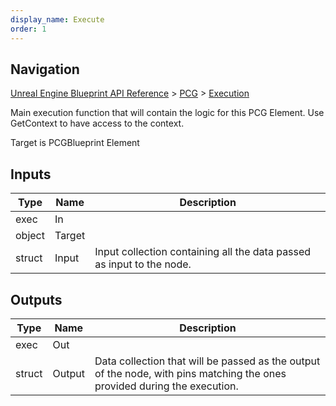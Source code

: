 ```yaml
---
display_name: Execute
order: 1
---
```

## Navigation

[Unreal Engine Blueprint API Reference](https://dev.epicgames.com/documentation/en-us/unreal-engine/BlueprintAPI) > [PCG](https://dev.epicgames.com/documentation/en-us/unreal-engine/BlueprintAPI/PCG) > [Execution](https://dev.epicgames.com/documentation/en-us/unreal-engine/BlueprintAPI/PCG/Execution)

Main execution function that will contain the logic for this PCG Element. Use GetContext to have access to the context.

Target is PCGBlueprint Element

## Inputs

| Type | Name | Description |
| --- | --- | --- |
| exec | In |  |
| object | Target |  |
| struct | Input | Input collection containing all the data passed as input to the node. |

## Outputs

| Type | Name | Description |
| --- | --- | --- |
| exec | Out |  |
| struct | Output | Data collection that will be passed as the output of the node, with pins matching the ones provided during the execution. |
